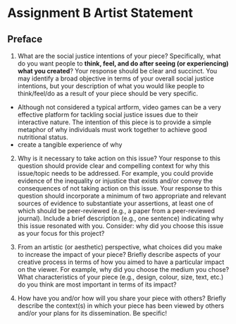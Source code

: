# Assignment B Artist Statement
## Preface

1) What are the social justice intentions of your piece? Specifically, what do you want people to **think, feel, and do after seeing (or experiencing) what you created**? Your response should be clear and succinct. You may identify a broad objective in terms of your overall social justice intentions, but your description of what you would like people to think/feel/do as a result of your piece should be very specific.
- Although not considered a typical artform, video games can be a very effective platform for tackling social justice issues due to their interactive nature. The intention of this piece is to provide a simple metaphor of why individuals must work together to achieve good nutritional status. 
- create a tangible experience of why 

2) Why is it necessary to take action on this issue? Your response to this question should provide clear and compelling context for why this issue/topic needs to be addressed. For example, you could provide evidence of the inequality or injustice that exists and/or convey the consequences of not taking action on this issue. Your response to this question should incorporate a minimum of two appropriate and relevant sources of evidence to substantiate your assertions, at least one of which should be peer-reviewed (e.g., a paper from a peer-reviewed journal). Include a brief description (e.g., one sentence) indicating why this issue resonated with you. Consider: why did you choose this issue as your focus for this project?

3) From an artistic (or aesthetic) perspective, what choices did you make to increase the impact of your piece? Briefly describe aspects of your creative process in terms of how you aimed to have a particular impact on the viewer. For example, why did you choose the medium you chose? What characteristics of your piece (e.g., design, colour, size, text, etc.) do you think are most important in terms of its impact? 

4) How have you and/or how will you share your piece with others? Briefly describe the context(s) in which your piece has been viewed by others and/or your plans for its dissemination. Be specific!
